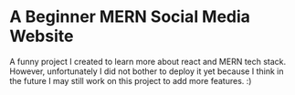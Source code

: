 # A Beginner MERN Social Media Website

A funny project I created to learn more about react and MERN tech stack.
However, unfortunately I did not bother to deploy it yet because I think in the future I may still work on this project to add more features. :)

